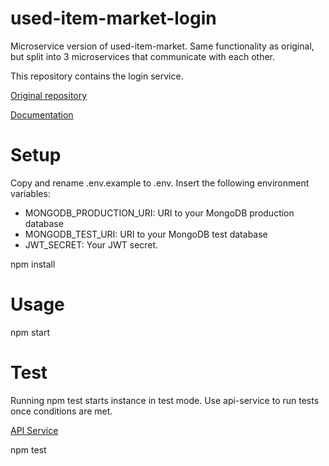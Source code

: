 # used-item-market-login
Microservice version of used-item-market. Same functionality as original, but split into 3 microservices that communicate with each other.

This repository contains the login service.

[Original repository](https://github.com/samijouppila/used-item-market)

[Documentation](https://t8josa01-used-item-market.herokuapp.com/api/documentation)


# Setup
Copy and rename .env.example to .env. Insert the following environment variables:
- MONGODB_PRODUCTION_URI: URI to your MongoDB production database
- MONGODB_TEST_URI: URI to your MongoDB test database
- JWT_SECRET: Your JWT secret.

npm install

# Usage
npm start

# Test
Running npm test starts instance in test mode. Use api-service to run tests once conditions are met.

[API Service](https://github.com/samijouppila/used-item-market-api)

npm test
